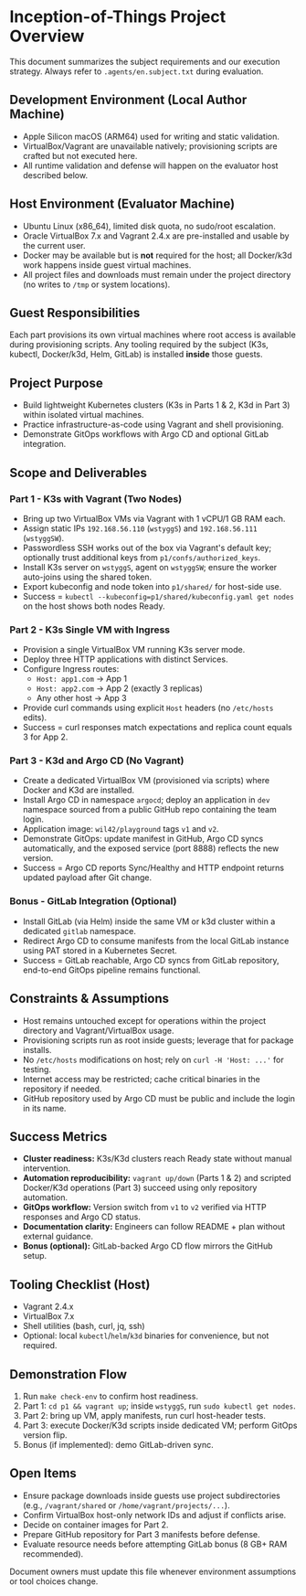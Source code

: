 # Inception-of-Things Project Overview

This document summarizes the subject requirements and our execution strategy. Always refer to `.agents/en.subject.txt` during evaluation.

## Development Environment (Local Author Machine)
- Apple Silicon macOS (ARM64) used for writing and static validation.
- VirtualBox/Vagrant are unavailable natively; provisioning scripts are crafted but not executed here.
- All runtime validation and defense will happen on the evaluator host described below.

## Host Environment (Evaluator Machine)
- Ubuntu Linux (x86_64), limited disk quota, no sudo/root escalation.
- Oracle VirtualBox 7.x and Vagrant 2.4.x are pre-installed and usable by the current user.
- Docker may be available but is **not** required for the host; all Docker/k3d work happens inside guest virtual machines.
- All project files and downloads must remain under the project directory (no writes to `/tmp` or system locations).

## Guest Responsibilities
Each part provisions its own virtual machines where root access is available during provisioning scripts. Any tooling required by the subject (K3s, kubectl, Docker/k3d, Helm, GitLab) is installed **inside** those guests.

## Project Purpose
- Build lightweight Kubernetes clusters (K3s in Parts 1 & 2, K3d in Part 3) within isolated virtual machines.
- Practice infrastructure-as-code using Vagrant and shell provisioning.
- Demonstrate GitOps workflows with Argo CD and optional GitLab integration.

## Scope and Deliverables

### Part 1 - K3s with Vagrant (Two Nodes)
- Bring up two VirtualBox VMs via Vagrant with 1 vCPU/1 GB RAM each.
- Assign static IPs `192.168.56.110` (`wstyggS`) and `192.168.56.111` (`wstyggSW`).
- Passwordless SSH works out of the box via Vagrant's default key; optionally trust additional keys from `p1/confs/authorized_keys`.
- Install K3s server on `wstyggS`, agent on `wstyggSW`; ensure the worker auto-joins using the shared token.
- Export kubeconfig and node token into `p1/shared/` for host-side use.
- Success = `kubectl --kubeconfig=p1/shared/kubeconfig.yaml get nodes` on the host shows both nodes Ready.

### Part 2 - K3s Single VM with Ingress
- Provision a single VirtualBox VM running K3s server mode.
- Deploy three HTTP applications with distinct Services.
- Configure Ingress routes:
  - `Host: app1.com` -> App 1
  - `Host: app2.com` -> App 2 (exactly 3 replicas)
  - Any other host -> App 3
- Provide curl commands using explicit `Host` headers (no `/etc/hosts` edits).
- Success = curl responses match expectations and replica count equals 3 for App 2.

### Part 3 - K3d and Argo CD (No Vagrant)
- Create a dedicated VirtualBox VM (provisioned via scripts) where Docker and K3d are installed.
- Install Argo CD in namespace `argocd`; deploy an application in `dev` namespace sourced from a public GitHub repo containing the team login.
- Application image: `wil42/playground` tags `v1` and `v2`.
- Demonstrate GitOps: update manifest in GitHub, Argo CD syncs automatically, and the exposed service (port 8888) reflects the new version.
- Success = Argo CD reports Sync/Healthy and HTTP endpoint returns updated payload after Git change.

### Bonus - GitLab Integration (Optional)
- Install GitLab (via Helm) inside the same VM or k3d cluster within a dedicated `gitlab` namespace.
- Redirect Argo CD to consume manifests from the local GitLab instance using PAT stored in a Kubernetes Secret.
- Success = GitLab reachable, Argo CD syncs from GitLab repository, end-to-end GitOps pipeline remains functional.

## Constraints & Assumptions
- Host remains untouched except for operations within the project directory and Vagrant/VirtualBox usage.
- Provisioning scripts run as root inside guests; leverage that for package installs.
- No `/etc/hosts` modifications on host; rely on `curl -H 'Host: ...'` for testing.
- Internet access may be restricted; cache critical binaries in the repository if needed.
- GitHub repository used by Argo CD must be public and include the login in its name.

## Success Metrics
- **Cluster readiness:** K3s/K3d clusters reach Ready state without manual intervention.
- **Automation reproducibility:** `vagrant up/down` (Parts 1 & 2) and scripted Docker/K3d operations (Part 3) succeed using only repository automation.
- **GitOps workflow:** Version switch from `v1` to `v2` verified via HTTP responses and Argo CD status.
- **Documentation clarity:** Engineers can follow README + plan without external guidance.
- **Bonus (optional):** GitLab-backed Argo CD flow mirrors the GitHub setup.

## Tooling Checklist (Host)
- Vagrant 2.4.x
- VirtualBox 7.x
- Shell utilities (bash, curl, jq, ssh)
- Optional: local `kubectl`/`helm`/`k3d` binaries for convenience, but not required.

## Demonstration Flow
1. Run `make check-env` to confirm host readiness.
2. Part 1: `cd p1 && vagrant up`; inside `wstyggS`, run `sudo kubectl get nodes`.
3. Part 2: bring up VM, apply manifests, run curl host-header tests.
4. Part 3: execute Docker/K3d scripts inside dedicated VM; perform GitOps version flip.
5. Bonus (if implemented): demo GitLab-driven sync.

## Open Items
- Ensure package downloads inside guests use project subdirectories (e.g., `/vagrant/shared` or `/home/vagrant/projects/...`).
- Confirm VirtualBox host-only network IDs and adjust if conflicts arise.
- Decide on container images for Part 2.
- Prepare GitHub repository for Part 3 manifests before defense.
- Evaluate resource needs before attempting GitLab bonus (8 GB+ RAM recommended).

Document owners must update this file whenever environment assumptions or tool choices change.
